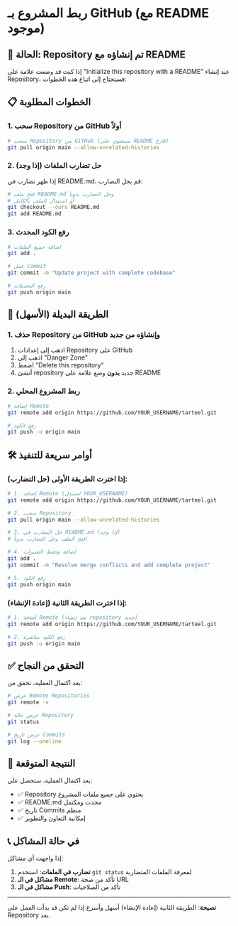 # ربط المشروع بـ GitHub (مع README موجود)

## 🚨 الحالة: Repository تم إنشاؤه مع README

إذا كنت قد وضعت علامة على "Initialize this repository with a README" عند إنشاء Repository، فستحتاج إلى اتباع هذه الخطوات:

## 📋 الخطوات المطلوبة

### 1. سحب Repository من GitHub أولاً

```bash
# سحب Repository من GitHub (سيحتوي على README فارغ)
git pull origin main --allow-unrelated-histories
```

### 2. حل تضارب الملفات (إذا وجد)

إذا ظهر تضارب في README.md، قم بحل التضارب:

```bash
# فتح ملف README.md وحل التضارب يدوياً
# أو استبدال الملف بالكامل
git checkout --ours README.md
git add README.md
```

### 3. رفع الكود المحدث

```bash
# إضافة جميع الملفات
git add .

# عمل Commit
git commit -m "Update project with complete codebase"

# رفع التحديثات
git push origin main
```

## 🔄 الطريقة البديلة (الأسهل)

### 1. حذف Repository من GitHub وإنشاؤه من جديد

1. اذهب إلى إعدادات Repository على GitHub
2. اذهب إلى "Danger Zone"
3. اضغط "Delete this repository"
4. أنشئ repository جديد **بدون** وضع علامة على README

### 2. ربط المشروع المحلي

```bash
# إضافة Remote
git remote add origin https://github.com/YOUR_USERNAME/tarteel.git

# رفع الكود
git push -u origin main
```

## 🛠️ أوامر سريعة للتنفيذ

### إذا اخترت الطريقة الأولى (حل التضارب):

```bash
# 1. إضافة Remote (استبدل YOUR_USERNAME)
git remote add origin https://github.com/YOUR_USERNAME/tarteel.git

# 2. سحب Repository
git pull origin main --allow-unrelated-histories

# 3. حل التضارب في README.md (إذا وجد)
# افتح الملف وحل التضارب يدوياً

# 4. إضافة وحفظ التغييرات
git add .
git commit -m "Resolve merge conflicts and add complete project"

# 5. رفع الكود
git push origin main
```

### إذا اخترت الطريقة الثانية (إعادة الإنشاء):

```bash
# 1. إضافة Remote (بعد إنشاء repository جديد)
git remote add origin https://github.com/YOUR_USERNAME/tarteel.git

# 2. رفع الكود مباشرة
git push -u origin main
```

## ✅ التحقق من النجاح

بعد اكتمال العملية، تحقق من:

```bash
# عرض Remote Repositories
git remote -v

# عرض حالة Repository
git status

# عرض تاريخ Commits
git log --oneline
```

## 🎯 النتيجة المتوقعة

بعد اكتمال العملية، ستحصل على:
- ✅ Repository يحتوي على جميع ملفات المشروع
- ✅ README.md محدث ومكتمل
- ✅ تاريخ Commits منظم
- ✅ إمكانية التعاون والتطوير

## 📞 في حالة المشاكل

إذا واجهت أي مشاكل:

1. **تضارب في الملفات**: استخدم `git status` لمعرفة الملفات المتضاربة
2. **مشاكل في الـ Remote**: تأكد من صحة URL
3. **مشاكل في الـ Push**: تأكد من الصلاحيات

---

**نصيحة**: الطريقة الثانية (إعادة الإنشاء) أسهل وأسرع إذا لم تكن قد بدأت العمل على Repository بعد. 